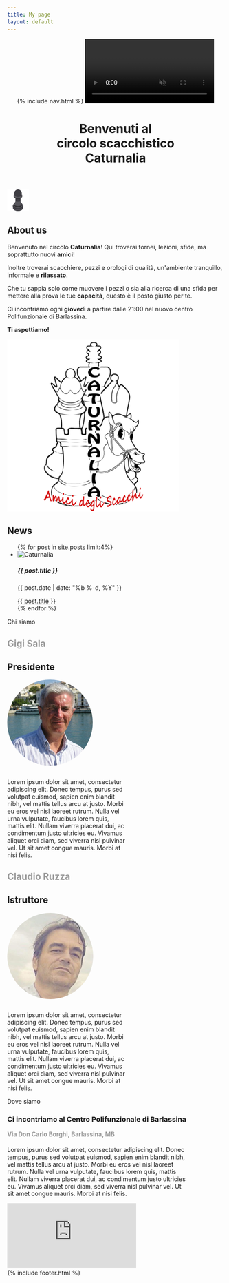 ```yaml
---
title: My page
layout: default
---
```

<!doctype html>
<html>
   <header class="header">
      {% include nav.html %}
      <a id="buttontop"></a>
      <video id="videoBG" playsinline autoplay muted loop>
         <source type="video/mp4" src="assets/img/Chess_Video_Background_hd.mp4" />
         <source type="video/webm" src="assets/img/Chess_Video_Background_hd.webm" />
      </video>
      <!-- Main Text-->
      <h1 class="header-main-text" data-aos="fade-zoom-in"
         data-aos-easing="ease-in-back"
         data-aos-delay="100"
         data-aos-offset="0">
         Benvenuti al <br> circolo scacchistico <br> Caturnalia
      </h1>
   </header>
   <div class="loader-wrapper">
      <img src="assets/img/pawnloading.png" class="loader" width="50" height="50">
   </div>
   <section id="about" class="about-section" data-aos="fade-left">
      <h1>About us</h1>
      <div class="about-div">
         <section id ="about-description">
            <section class="about-p" data-aos="fade-left">
               <p>Benvenuto nel circolo <strong>Caturnalia</strong>! Qui troverai tornei, lezioni, sfide, ma soprattutto nuovi <strong>amici</strong>!</p>
               <p>Inoltre troverai scacchiere, pezzi e orologi di qualità, un'ambiente tranquillo, informale e <strong>rilassato</strong>.</p>
               <p>Che tu sappia solo come muovere i pezzi o sia alla ricerca di una sfida per mettere alla prova le tue <strong>capacità</strong>, questo è il posto giusto per te.</p>
               <p>Ci incontriamo ogni <strong>giovedì</strong> a partire dalle 21:00 nel nuovo centro Polifunzionale di Barlassina.</p>
               <p><strong>Ti aspettiamo!</strong></p>
            </section>
         </section>
         <section class="about-logo" data-aos="fade-right">
            <img src="assets/img/logo.png" width="400" height="400">
         </section>
      </div>
   </section>
   <section id="news" class="news-section">
      <div class="news-div" data-aos="zoom-in">
         <h1 class="news-title">News</h1>
         <ul class="news-ul">
            {% for post in site.posts limit:4%}
            <li class="card-li">
               <div class="card" style="width: 18rem;">
                  <img class="card-img-top" src="assets/img/logoTORNEO.png" alt="Caturnalia">
                  <div class="card-body">
                     <h5 class="card-title">{{ post.title }}</h5>
                     <p class="card-text">{{ post.date | date: "%b %-d, %Y" }}</p>
                     <a href="{{ post.url }}" class="btn btn-primary">{{ post.title }}</a>
                  </div>
               </div>
            </li>
            {% endfor %}
         </ul>
      </div>
   </section>
   <section id="chisiamo" class="chisiamo-section">
   <div class="parallax-chisiamo">
        Chi siamo
   </div>
   <div class="chisiamo-div">
   <div class="chisiamo-card">
   <h1 style="color: #999999;">Gigi Sala</h1>
   <h1 style="">Presidente</h1>
   <img widht="200" height="200" src="assets/img/gigi.jpg" style="border-radius: 50%;">
   <p style="max-width: 20em; margin-top: 5%;">Lorem ipsum dolor sit amet, consectetur adipiscing elit. Donec tempus, purus sed volutpat euismod, sapien enim blandit nibh, vel mattis tellus arcu at justo. Morbi eu eros vel nisl laoreet rutrum. Nulla vel urna vulputate, faucibus lorem quis, mattis elit. Nullam viverra placerat dui, ac condimentum justo ultricies eu. Vivamus aliquet orci diam, sed viverra nisl pulvinar vel. Ut sit amet congue mauris. Morbi at nisi felis.</p>
   </div>
   <div class="chisiamo-card">
   <h1 style="color: #999999;">Claudio Ruzza</h1>
   <h1>Istruttore</h1>
   <img widht="200" height="200" src="assets/img/claudio.jpg" style="border-radius: 50%;">
    <p style="max-width: 20em; margin-top: 5%;">Lorem ipsum dolor sit amet, consectetur adipiscing elit. Donec tempus, purus sed volutpat euismod, sapien enim blandit nibh, vel mattis tellus arcu at justo. Morbi eu eros vel nisl laoreet rutrum. Nulla vel urna vulputate, faucibus lorem quis, mattis elit. Nullam viverra placerat dui, ac condimentum justo ultricies eu. Vivamus aliquet orci diam, sed viverra nisl pulvinar vel. Ut sit amet congue mauris. Morbi at nisi felis.</p>
   </div>
   </div>
   </section>
   <section id="dovesiamo" class="dovesiamo-section">
      <div class="parallax-dovesiamo">
        Dove siamo
   </div>
   <div class="dovesiamo-div">
   <div style="margin-right: 3%;">
   <h3>Ci incontriamo al Centro Polifunzionale di Barlassina</h3>
   <h4 style="margin-top: 1%; color: #999999;">Via Don Carlo Borghi, Barlassina, MB</h4>
   <p style="max-width: 30em; margin-top: 3%;">Lorem ipsum dolor sit amet, consectetur adipiscing elit. Donec tempus, purus sed volutpat euismod, sapien enim blandit nibh, vel mattis tellus arcu at justo. Morbi eu eros vel nisl laoreet rutrum. Nulla vel urna vulputate, faucibus lorem quis, mattis elit. Nullam viverra placerat dui, ac condimentum justo ultricies eu. Vivamus aliquet orci diam, sed viverra nisl pulvinar vel. Ut sit amet congue mauris. Morbi at nisi felis.</p>
   </div>
<iframe src="https://www.google.com/maps/embed?pb=!1m18!1m12!1m3!1d2788.5099092558194!2d9.13480791583685!3d45.66066292833301!2m3!1f0!2f0!3f0!3m2!1i1024!2i768!4f13.1!3m3!1m2!1s0x478697cf39b953ff%3A0x80f9e7902945a198!2sCaturnalia%20-%20Circolo%20Amici%20degli%20Scacchi!5e0!3m2!1sit!2sit!4v1590223054694!5m2!1sit!2sit" frameborder="0" style="border:0;" allowfullscreen="" aria-hidden="false" tabindex="0" class="map-iframe"></iframe>
</div>
   </section>
   {% include footer.html %}
</html>